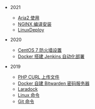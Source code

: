 <!-- docs/_sidebar.md -->

* 2021

  * [Aria2 使用](2021/aria2.md)
  * [NGINX 编译安装](2021/nginx.md)
  * [LinuxDeploy](2021/linuxdeploy.md)

* 2020

  * [CentOS 7 防火墙设置](2020/centos7-firewall.md)
  * [Docker 搭建 Jenkins 自动化部署](2020/jenkins.md)

* 2019

  * [PHP CURL 上传文件](2019/php-curl-upload.md)
  * [Docker 自建 Bitwarden 密码服务器](2019/bitwarden.md)
  * [Laradock](2019/laradock.md)
  * [Linux 命令](2019/linux-cmd.md)
  * [Git 命令](2019/git-cmd.md)